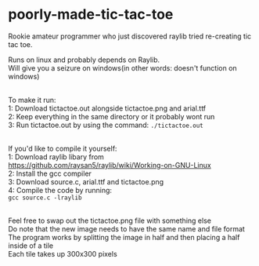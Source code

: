 # poorly-made-tic-tac-toe
Rookie amateur programmer who just discovered raylib tried re-creating tic tac toe.<br>

Runs on linux and probably depends on Raylib.<br>
Will give you a seizure on windows(in other words: doesn't function on windows)<br><br>

To make it run:<br>
1: Download tictactoe.out alongside tictactoe.png and arial.ttf <br>
2: Keep everything in the same directory or it probably wont run<br>
3: Run tictactoe.out by using the command: `./tictactoe.out`<br><br>

If you'd like to compile it yourself:<br>
1: Download raylib libary from https://github.com/raysan5/raylib/wiki/Working-on-GNU-Linux<br>
2: Install the gcc compiler<br>
3: Download source.c, arial.ttf and tictactoe.png<br>
4: Compile the code by running:<br>
`gcc source.c -lraylib` <br><br>

Feel free to swap out the tictactoe.png file with something else<br>
Do note that the new image needs to have the same name and file format<br>
The program works by splitting the image in half and then placing a half inside of a tile<br>
Each tile takes up 300x300 pixels<br>

